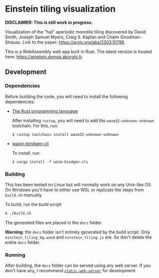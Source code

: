 # Einstein tiling visualization

**DISCLAIMER: This is still work in progress.**

Visualization of the "hat" aperiodic monotile tiling discovered by
David Smith, Joseph Samuel Myers, Craig S. Kaplan and Chaim
Goodman-Strauss. Link to the paper:
<https://arxiv.org/abs/2303.10798>.

This is a WebAssembly web app built in Rust. The latest version is
hosted here: <https://einstein.demos.aborghi.fr>.

## Development

### Dependencies

Before building the code, you will need to install the following dependencies:

- [The Rust programming
  language](https://www.rust-lang.org/tools/install)

  After installing `rustup`, you will need to add the `wasm32-unknown-unknown` toolchain. For this, run:

  ```
  $ rustup toolchain install wasm32-unknown-unknown
  ```

- [wasm-bindgen-cli](https://rustwasm.github.io/docs/wasm-bindgen/reference/cli.html)

  To install, run:

  ```
  $ cargo install -f wasm-bindgen-cli
  ```

### Building

This has been tested on Linux but will normally work on any Unix-like
OS. On Windows you'll have to either use WSL or replicate the steps
from `build.sh` manually.

To build, run the build script:

```sh
$ ./build.sh
```

The generated files are placed in the `docs` folder.

**Warning**: the `docs` folder isn't entirely generated by the build
script. Only `einstein_tiling_bg.wasm` and `einstein_tiling.js`
are. So don't delete the entire `docs` folder.

### Running

After building, the `docs` folder can be served using any web
server. If you don't have any, I recommend
[`static-web-server`](https://static-web-server.net/) for development.
